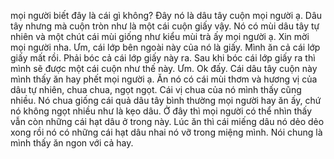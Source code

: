 mọi người biết đây là cái gì không? Đây nó là dâu tây cuộn mọi người ạ. Dâu tây nhưng mà cuộn tròn như là một cái cuộn giấy vậy. Nó có mùi dâu tây tự nhiên và một chút cái mùi giống như kiểu mùi trà ấy mọi người ạ. Xin mời mọi người nha. Ưm, cái lớp bên ngoài này của nó là giấy. Mình ăn cả cái lớp giấy mất rồi. Phải bóc cả cái lớp giấy này ra. Sau khi bóc cái lớp giấy ra thì mình sẽ được một cái cuộn như thế này. Ưm. Ok đấy. Cái dâu tây cuộn này mình thấy ăn hay phết mọi người ạ. Ăn nó có cái mùi thơm và hương vị của dâu tự nhiên, chua chua, ngọt ngọt. Cái vị chua của nó mình thấy cũng nhiều. Nó chua giống cái quả dâu tây bình thường mọi người hay ăn ấy, chứ nó không ngọt nhiều như là kẹo dâu. Ở đây thì mọi người có thể nhìn thấy vẫn còn những cái hạt dâu ở trong này. Lúc ăn thì cái miếng dâu nó dẻo dẻo xong rồi nó có những cái hạt dâu nhai nó vỡ trong miệng mình. Nói chung là mình thấy ăn ngon với cả hay.